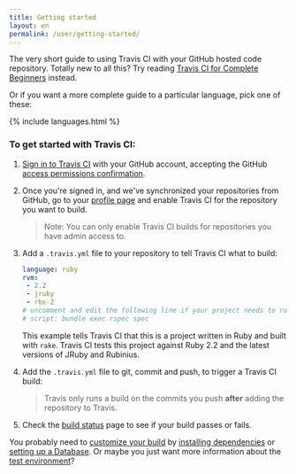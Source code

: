 ```yaml
---
title: Getting started
layout: en
permalink: /user/getting-started/
---
```


The very short guide to using Travis CI with your GitHub hosted code repository. Totally new to all this? Try reading [Travis CI for Complete Beginners](/user/for-beginners) instead.

Or if you want a more complete guide to a particular language, pick one of these:

{% include languages.html %}


### To get started with Travis CI:

1. [Sign in to Travis CI](https://travis-ci.org/auth) with your GitHub account, accepting the GitHub [access permissions confirmation](/user/github-oauth-scopes).

2. Once you're signed in, and we've synchronized your repositories from GitHub, go to your [profile page](https://travis-ci.org/profile) and enable Travis CI for the repository you want to build.

	> Note: You can only enable Travis CI builds for repositories you have admin access to.

2. Add a `.travis.yml` file to your repository to tell Travis CI what to build:

   ```yaml
   language: ruby
   rvm:
    - 2.2
    - jruby
    - rbx-2
   # uncomment and edit the following line if your project needs to run something other than `rake`:
   # script: bundle exec rspec spec
   ```

   This example tells Travis CI that this is a project written in Ruby and built with `rake`. Travis CI tests this project against Ruby 2.2 and the latest versions of JRuby and Rubinius.

2. Add the `.travis.yml` file to git, commit and push, to trigger a Travis CI build:

	> Travis only runs a build on the commits you push **after** adding the repository to Travis.

2. Check the [build status](https://travis-ci.org/repositories) page to see if your build passes or fails.

You probably need to [customize your build](/user/customizing-the-build) by [installing dependencies](/user/installing-dependencies) or [setting up a Database](/user/database-setup/). Or maybe you just want more information about the [test environment](/user/ci-environment/)?
